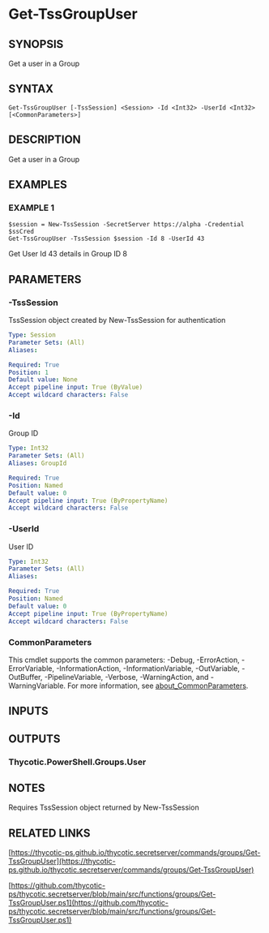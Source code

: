 # Get-TssGroupUser

## SYNOPSIS
Get a user in a Group

## SYNTAX

```
Get-TssGroupUser [-TssSession] <Session> -Id <Int32> -UserId <Int32> [<CommonParameters>]
```

## DESCRIPTION
Get a user in a Group

## EXAMPLES

### EXAMPLE 1
```
$session = New-TssSession -SecretServer https://alpha -Credential $ssCred
Get-TssGroupUser -TssSession $session -Id 8 -UserId 43
```

Get User Id 43 details in Group ID 8

## PARAMETERS

### -TssSession
TssSession object created by New-TssSession for authentication

```yaml
Type: Session
Parameter Sets: (All)
Aliases:

Required: True
Position: 1
Default value: None
Accept pipeline input: True (ByValue)
Accept wildcard characters: False
```

### -Id
Group ID

```yaml
Type: Int32
Parameter Sets: (All)
Aliases: GroupId

Required: True
Position: Named
Default value: 0
Accept pipeline input: True (ByPropertyName)
Accept wildcard characters: False
```

### -UserId
User ID

```yaml
Type: Int32
Parameter Sets: (All)
Aliases:

Required: True
Position: Named
Default value: 0
Accept pipeline input: True (ByPropertyName)
Accept wildcard characters: False
```

### CommonParameters
This cmdlet supports the common parameters: -Debug, -ErrorAction, -ErrorVariable, -InformationAction, -InformationVariable, -OutVariable, -OutBuffer, -PipelineVariable, -Verbose, -WarningAction, and -WarningVariable. For more information, see [about_CommonParameters](http://go.microsoft.com/fwlink/?LinkID=113216).

## INPUTS

## OUTPUTS

### Thycotic.PowerShell.Groups.User
## NOTES
Requires TssSession object returned by New-TssSession

## RELATED LINKS

[https://thycotic-ps.github.io/thycotic.secretserver/commands/groups/Get-TssGroupUser](https://thycotic-ps.github.io/thycotic.secretserver/commands/groups/Get-TssGroupUser)

[https://github.com/thycotic-ps/thycotic.secretserver/blob/main/src/functions/groups/Get-TssGroupUser.ps1](https://github.com/thycotic-ps/thycotic.secretserver/blob/main/src/functions/groups/Get-TssGroupUser.ps1)

